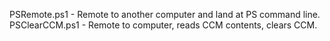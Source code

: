 
PSRemote.ps1 - Remote to another computer and land at PS command line.
PSClearCCM.ps1 - Remote to computer, reads CCM contents, clears CCM.
